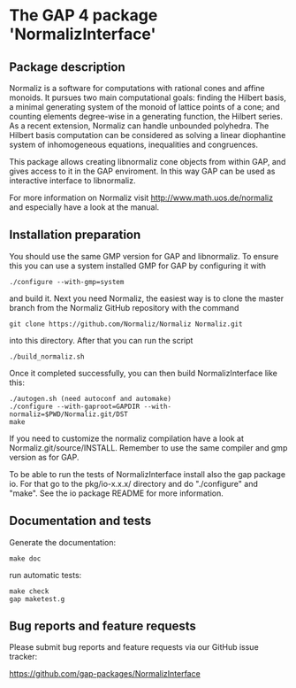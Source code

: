 # The GAP 4 package 'NormalizInterface'

## Package description

Normaliz is a software for computations with rational cones and affine
monoids. It pursues two main computational goals: finding the Hilbert
basis, a minimal generating system of the monoid of lattice points of a
cone; and counting elements degree-wise in a generating function, the
Hilbert series.
As a recent extension, Normaliz can handle unbounded polyhedra. The
Hilbert basis computation can be considered as solving a linear
diophantine system of inhomogeneous equations, inequalities and
congruences.

This package allows creating libnormaliz cone objects from within GAP,
and gives access to it in the GAP enviroment. In this way GAP can be
used as interactive interface to libnormaliz.

For more information on Normaliz visit http://www.math.uos.de/normaliz and
especially have a look at the manual.


## Installation preparation

You should use the same GMP version for GAP and libnormaliz. To ensure
this you can use a system installed GMP for GAP by configuring it with

    ./configure --with-gmp=system

and build it. Next you need Normaliz, the easiest way is to clone the master
branch from the Normaliz GitHub repository with the command

    git clone https://github.com/Normaliz/Normaliz Normaliz.git

into this directory. After that you can run the script
    
    ./build_normaliz.sh

Once it completed successfully, you can then build NormalizInterface
like this:

    ./autogen.sh (need autoconf and automake)
    ./configure --with-gaproot=GAPDIR --with-normaliz=$PWD/Normaliz.git/DST
    make

If you need to customize the normaliz compilation have a look at
Normaliz.git/source/INSTALL. Remember to use the same compiler and gmp
version as for GAP.

To be able to run the tests of NormalizInterface install also the gap package
io. For that go to the pkg/io-x.x.x/ directory and do "./configure" and "make".
See the io package README for more information.


## Documentation and tests

Generate the documentation:
    
    make doc

run automatic tests:
    
    make check
    gap maketest.g


## Bug reports and feature requests

Please submit bug reports and feature requests via our GitHub issue tracker:

  https://github.com/gap-packages/NormalizInterface
